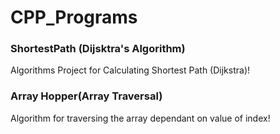CPP_Programs
============

<h3>ShortestPath (Dijsktra's Algorithm)</h3>
Algorithms Project for Calculating Shortest Path (Dijkstra)! 

<h3>Array Hopper(Array Traversal)</h3>
Algorithm for traversing the array dependant on value of index!
